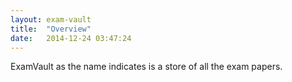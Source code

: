 ```yaml
---
layout: exam-vault
title:  "Overview"
date:   2014-12-24 03:47:24
---
```


ExamVault as the name indicates is a store of all the exam papers.

